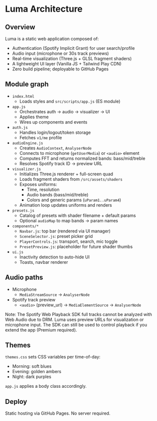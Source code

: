 # Luma Architecture

## Overview

Luma is a static web application composed of:
- Authentication (Spotify Implicit Grant) for user search/profile
- Audio input (microphone or 30s track previews)
- Real-time visualization (Three.js + GLSL fragment shaders)
- A lightweight UI layer (Vanilla JS + Tailwind Play CDN)
- Zero build pipeline; deployable to GitHub Pages

## Module graph

- `index.html`
  - Loads styles and `src/scripts/app.js` (ES module)
- `app.js`
  - Orchestrates auth → audio → visualizer → UI
  - Applies theme
  - Wires up components and events
- `auth.js`
  - Handles login/logout/token storage
  - Fetches `v1/me` profile
- `audioEngine.js`
  - Creates `AudioContext`, `AnalyserNode`
  - Connects to microphone (`getUserMedia`) or `<audio>` element
  - Computes FFT and returns normalized bands: bass/mid/treble
  - Resolves Spotify track ID → preview URL
- `visualizer.js`
  - Initializes Three.js renderer + full-screen quad
  - Loads fragment shaders from `/src/assets/shaders`
  - Exposes uniforms:
    - Time, resolution
    - Audio bands (bass/mid/treble)
    - Colors and generic params (`uParam1..uParam4`)
  - Animation loop updates uniforms and renders
- `presets.js`
  - Catalog of presets with shader filename + default params
  - Optional `audioMap` to map bands → param names
- `components/*`
  - `Navbar.js`: top bar (rendered via UI manager)
  - `SceneSelector.js`: preset picker grid
  - `PlayerControls.js`: transport, search, mic toggle
  - `PresetPreview.js`: placeholder for future shader thumbs
- `ui.js`
  - Inactivity detection to auto-hide UI
  - Toasts, navbar renderer

## Audio paths

- Microphone
  - `MediaStreamSource` → `AnalyserNode`
- Spotify track preview
  - `<audio>` (preview_url) → `MediaElementSource` → `AnalyserNode`

Note: The Spotify Web Playback SDK full tracks cannot be analyzed with Web Audio due to DRM. Luma uses preview URLs for visualization or microphone input. The SDK can still be used to control playback if you extend the app (Premium required).

## Themes

`themes.css` sets CSS variables per time-of-day:
- Morning: soft blues
- Evening: golden ambers
- Night: dark purples

`app.js` applies a body class accordingly.

## Deploy

Static hosting via GitHub Pages. No server required.